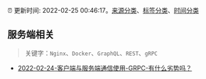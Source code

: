 :alarm_clock: 更新时间: 2022-02-25 00:46:17。[来源分类](../README.md)、[标签分类](../TAGS.md)、[时间分类](../TIMELINE.md)

## 服务端相关


> 关键字：`Nginx`、`Docker`、`GraphQL`、`REST`、`gRPC`



- [2022-02-24-客户端与服务端通信使用-GRPC-有什么劣势吗？](https://www.v2ex.com/t/836280) 